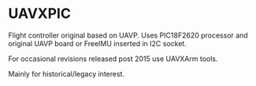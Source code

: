 UAVXPIC
=======
Flight controller original based on UAVP. Uses PIC18F2620 processor and original UAVP board or FreeIMU inserted in I2C socket.  

For occasional revisions released post 2015 use UAVXArm tools.

Mainly for historical/legacy interest.

